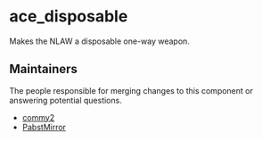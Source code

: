 ace_disposable
==============

Makes the NLAW a disposable one-way weapon.


## Maintainers

The people responsible for merging changes to this component or answering potential questions.

- [commy2](https://github.com/commy2)
- [PabstMirror](https://github.com/PabstMirror)
